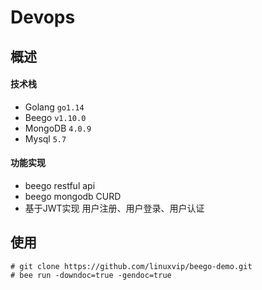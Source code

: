 # Devops

## 概述
#### 技术栈
* Golang    `go1.14`
* Beego     `v1.10.0`
* MongoDB   `4.0.9`
* Mysql     `5.7`

#### 功能实现
* beego restful api
* beego mongodb CURD
* 基于JWT实现 用户注册、用户登录、用户认证

## 使用
```shell script
# git clone https://github.com/linuxvip/beego-demo.git
# bee run -downdoc=true -gendoc=true
```


